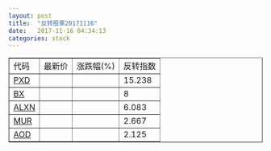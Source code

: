 ```yaml
---
layout: post
title:  "反转股票20171116"
date:   2017-11-16 04:34:13
categories: stock
---
```


<script type="text/javascript">
var stockList = []
stockList.push('gb_pxd');
stockList.push('gb_bx');
stockList.push('gb_alxn');
stockList.push('gb_mur');
stockList.push('gb_aod');
</script>

<table border="1">
 <tr>
 <td>代码</td>
  <td>最新价</td>
  <td>涨跌幅(%)</td>
 <td>反转指数</td>
</tr>
  <tr id="pxd"><td><a href="http://stock.finance.sina.com.cn/usstock/quotes/PXD.html" target="_blank">PXD</a></td><td></td><td></td><td>15.238</td></tr>
  <tr id="bx"><td><a href="http://stock.finance.sina.com.cn/usstock/quotes/BX.html" target="_blank">BX</a></td><td></td><td></td><td>8</td></tr>
  <tr id="alxn"><td><a href="http://stock.finance.sina.com.cn/usstock/quotes/ALXN.html" target="_blank">ALXN</a></td><td></td><td></td><td>6.083</td></tr>
  <tr id="mur"><td><a href="http://stock.finance.sina.com.cn/usstock/quotes/MUR.html" target="_blank">MUR</a></td><td></td><td></td><td>2.667</td></tr>
  <tr id="aod"><td><a href="http://stock.finance.sina.com.cn/usstock/quotes/AOD.html" target="_blank">AOD</a></td><td></td><td></td><td>2.125</td></tr>
</table>
